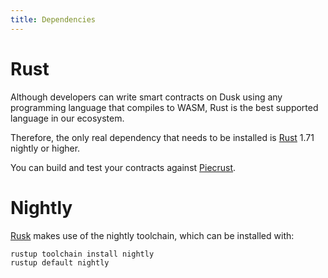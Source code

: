 ```yaml
---
title: Dependencies
---
```


# Rust

Although developers can write smart contracts on Dusk using any programming language that compiles to WASM, Rust is the best supported language in our ecosystem.

Therefore, the only real dependency that needs to be installed is <a href="https://www.rust-lang.org/tools/install" target="_blank">Rust</a> 1.71 nightly or higher. 

You can build and test your contracts against <a href="https://github.com/dusk-network/piecrust" target="_blank">Piecrust</a>.

# Nightly

<a href="https://github.com/dusk-network/rusk" target="_blank">Rusk</a> makes use of the nightly toolchain, which can be installed with:
```bash
rustup toolchain install nightly
rustup default nightly
```

<!---
# Optional dependencies

If in addition to test your smart contracts against <a href="https://github.com/dusk-network/piecrust" target="_blank">Piecrust</a> you want to deploy them on-chain, you can set up your local cluster and add the following dependencies:

#### GCC
To run Rusk, you will need to install <a href="https://gcc.gnu.org/install/" target="_blank">GCC</a> 13 or higher.

#### Clang
To run Rusk, you will need to install <a href="https://clang.llvm.org/get_started.html" target="_blank">Clang</a> 13 or higher.

#### wasm-pack

To build the WASM contracts, `wasm-pack` is required:
```bash
cargo install wasm-pack
```
-->